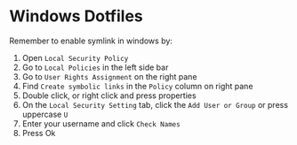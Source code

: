 # Windows Dotfiles
Remember to enable symlink in windows by:
1. Open `Local Security Policy`
2. Go to `Local Policies` in the left side bar
3. Go to `User Rights Assignment` on the right pane
4. Find `Create symbolic links` in the `Policy` column on right pane
5. Double click, or right click and press properties
6. On the `Local Security Setting` tab, click the `Add User or Group` or press uppercase `U`
7. Enter your username and click `Check Names`
8. Press Ok
